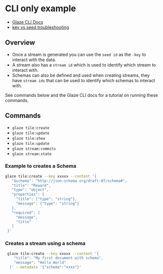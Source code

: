 # CLI only example

- [Glaze CLI Docs](https://developers.ceramic.network/build/cli/quick-start/)
- [key vs seed troubleshooting](https://forum.ceramic.network/t/problem-on-creating-a-stream/343/2)

## Overview

- Once a stream is generated you can use the `seed id` as the `-key` to interact with the data.
- A stream also has a `stream id` which is used to identify which stream to interact with.
- Schemas can also be defined and used when creating streams, they have `stream ids` that can be used to identify which schemas to interact with.

See commands below and the Glaze CLI docs for a tutorial on running these commands.

## Commands

- `glaze tile:create`
- `glaze tile:update`
- `glaze tile:show`
- `glaze tile:update`
- `glaze stream:commits`
- `glaze stream:state`

### Example to creates a Schema

```bash
glaze tile:create --key xxxxx --content '{
   "$schema": "http://json-schema.org/draft-07/schema#",
   "title": "Reward",
   "type": "object",
   "properties": {
     "title": {"type": "string"},
     "message": {"type": "string"}
   },
   "required": [
     "message",
     "title"
   ]
 }'
```

### Creates a stream using a schema

``` bash
 glaze tile:create --key xxxxx --content '{
    "title": "My first document with schema",
    "message": "Hello World"
  }' --metadata '{"schema":"xxxx"}'
```